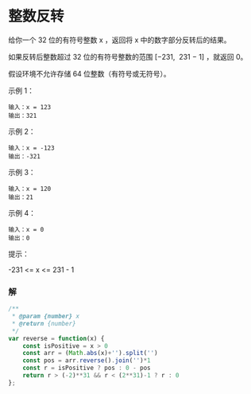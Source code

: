 # 整数反转
给你一个 32 位的有符号整数 x ，返回将 x 中的数字部分反转后的结果。

如果反转后整数超过 32 位的有符号整数的范围 [−231,  231 − 1] ，就返回 0。

假设环境不允许存储 64 位整数（有符号或无符号）。
 

示例 1：
```
输入：x = 123
输出：321
```
示例 2：
```
输入：x = -123
输出：-321
```
示例 3：
```
输入：x = 120
输出：21
```
示例 4：
```
输入：x = 0
输出：0
```

提示：

-231 <= x <= 231 - 1

### 解

```js
/**
 * @param {number} x
 * @return {number}
 */
var reverse = function(x) {
    const isPositive = x > 0
    const arr = (Math.abs(x)+'').split('')
    const pos = arr.reverse().join('')*1
    const r = isPositive ? pos : 0 - pos
    return r > (-2)**31 && r < (2**31)-1 ? r : 0
};
```